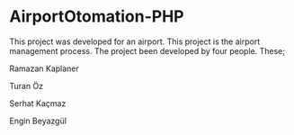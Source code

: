 # AirportOtomation-PHP
This project was developed for an airport. This project is the airport management process. The project been developed by four people. These;

Ramazan  Kaplaner

Turan Öz

Serhat Kaçmaz

Engin Beyazgül
